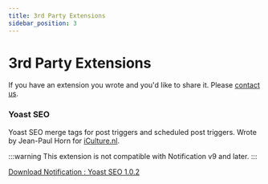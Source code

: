 ```yaml
---
title: 3rd Party Extensions
sidebar_position: 3
---
```


# 3rd Party Extensions

If you have an extension you wrote and you'd like to share it. Please [contact us](https://bracketspace.com/contact/).

### Yoast SEO

Yoast SEO merge tags for post triggers and scheduled post triggers. Wrote by Jean-Paul Horn for [iCulture.nl](https://www.iculture.nl/).

:::warning
This extension is not compatible with Notification v9 and later.
:::

[Download Notification : Yoast SEO 1.0.2](../../assets/notification-yoast-seo-extension.zip)